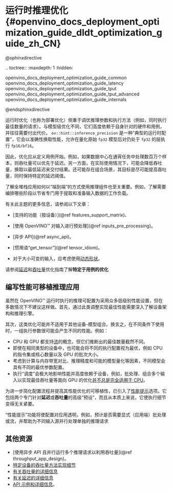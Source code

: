 # 运行时推理优化{#openvino_docs_deployment_optimization_guide_dldt_optimization_guide_zh_CN}

@sphinxdirective

.. toctree::
   :maxdepth: 1
   :hidden:

   openvino_docs_deployment_optimization_guide_common
   openvino_docs_deployment_optimization_guide_latency
   openvino_docs_deployment_optimization_guide_tput
   openvino_docs_deployment_optimization_guide_tput_advanced
   openvino_docs_deployment_optimization_guide_internals

@endsphinxdirective

运行时优化（也称为部署优化）侧重于调优推理参数和执行方法（例如，同时执行最佳数量的请求）。与模型级优化不同，它们高度依赖于自身针对的硬件和用例，并往往需要付出代价。
`ov::hint::inference_precision` 是一种“典型的运行时配置”，它会以准确性换取性能，允许在量化原始 `fp32` 模型后对仍处于 `fp32` 的层执行 `fp16/bf16`。

因此，优化应从定义用例开始。例如，如果数据中心在通宵任务中处理数百万个样本，则吞吐量可以优先于延迟。另一方面，在实际使用情况下，可能会降低吞吐量，换取以最低延迟来交付结果。还可能存在组合场景，其目标是尽可能提高吞吐量，同时保持特定的延迟阈值。

了解全堆栈应用如何以“端到端”的方式使用推理组件也至关重要。例如，了解需要编排哪些阶段以节省专门用于提取和准备输入数据的工作负载。

有关此主题的更多信息，请参阅以下文章：
* [支持的功能（按设备）](@ref features_support_matrix)、
 
* [使用 OpenVINO™ 对输入进行预处理](@ref inputs_pre_processing)。
* [异步 API](@ref async_api)。
* [惯用语“get_tensor”](@ref tensor_idiom)。
* 对于大小可变的输入，应考虑使用[动态形状](../OV_Runtime_UG/ov_dynamic_shapes_zh_CN.md)。

请参阅[延迟](./dldt_deployment_optimization_latency.md)和[吞吐量](./dldt_deployment_optimization_tput.md)优化指南了解**特定于用例的优化**

## 编写性能可移植推理应用
虽然在 OpenVINO™ 运行时执行的推理可配置为采用众多低级别性能设置，但在多数情况下不建议这样做。首先，通过此类调整实现最佳性能需要深入了解设备架构和推理引擎。


其次，这类优化可能并不适用于其他设备-模型组合。换言之，在不同条件下使用时，一组执行参数很可能会产生不同的性能。例如：
* CPU 和 GPU 都支持[流](./dldt_deployment_optimization_tput_advanced.md)的概念，但它们推断出的最佳数量截然不同。
* 即使在相同类型的设备中，也可能会将不同的执行配置视为最优，例如 CPU 的指令集或核心数量以及 GPU 的批次大小。
* 考虑到计算与内存带宽对比、推理精度和可能的模型量化等因素，不同模型会具有不同的最优参数配置。
* 执行“调度”会极大地影响性能并高度依赖于设备，例如，批处理、组合多个输入以实现最佳吞吐量等面向 GPU 的优化[并不总是完全适用于 CPU](dldt_deployment_optimization_internals.md)。
 
 
为进一步简化配置流程并提高其性能优化的可移植性，已引入了[性能提示](../OV_Runtime_UG/performance_hints_zh_CN.md)选项。它包括两个专门针对**延迟**或**吞吐量**的高级“预设”，而且从本质上来说，它使执行细节变得无关紧要。

“性能提示”功能将使配置对应用透明，例如，预计是否需要显式（应用端）批处理或流，并帮助为不同输入源并行处理单独的推理请求


## 其他资源

* [使用异步 API 且并行运行多个推理请求以利用吞吐量](@ref throughput_app_design)。
* [特定设备的吞吐量方法实现细节](dldt_deployment_optimization_internals.md)
* [有关吞吐量的详细信息](dldt_deployment_optimization_tput.md)
* [有关延迟的详细信息](dldt_deployment_optimization_latency.md)
* [API 示例和详细信息](../OV_Runtime_UG/performance_hints_zh_CN.md)。
